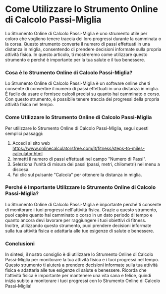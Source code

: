 Come Utilizzare lo Strumento Online di Calcolo Passi-Miglia
===========================================================

Lo Strumento Online di Calcolo Passi-Miglia è uno strumento utile per coloro che vogliono tenere traccia dei loro progressi durante la camminata o la corsa. Questo strumento converte il numero di passi effettuati in una distanza in miglia, consentendo di prendere decisioni informate sulla propria attività fisica. In questo articolo, ti mostreremo come utilizzare questo strumento e perché è importante per la tua salute e il tuo benessere.

### Cosa è lo Strumento Online di Calcolo Passi-Miglia?

Lo Strumento Online di Calcolo Passi-Miglia è un software online che ti consente di convertire il numero di passi effettuati in una distanza in miglia. È facile da usare e fornisce calcoli precisi su quanto hai camminato o corso. Con questo strumento, è possibile tenere traccia dei progressi della propria attività fisica nel tempo.

### Come Utilizzare lo Strumento Online di Calcolo Passi-Miglia

Per utilizzare lo Strumento Online di Calcolo Passi-Miglia, segui questi semplici passaggi:

1. Accedi al sito web <https://www.onlinecalculatorsfree.com/it/fitness/steps-to-miles-calculator.html>
2. Immetti il numero di passi effettuati nel campo "Numero di Passi".
3. Seleziona l'unità di misura dei passi (passi, metri, chilometri) nel menu a discesa.
4. Fai clic sul pulsante "Calcola" per ottenere la distanza in miglia.

### Perché è Importante Utilizzare lo Strumento Online di Calcolo Passi-Miglia?

Lo Strumento Online di Calcolo Passi-Miglia è importante perché ti consente di monitorare i tuoi progressi nell'attività fisica. Grazie a questo strumento, puoi capire quanto hai camminato o corso in un dato periodo di tempo e quanto ancora devi lavorare per raggiungere i tuoi obiettivi di fitness. Inoltre, utilizzando questo strumento, puoi prendere decisioni informate sulla tua attività fisica e adattarla alle tue esigenze di salute e benessere.

### Conclusioni

In sintesi, il nostro consiglio è di utilizzare lo Strumento Online di Calcolo Passi-Miglia per monitorare la tua attività fisica e i tuoi progressi nel tempo. Questo strumento ti aiuterà a prendere decisioni informate sulla tua attività fisica e adattarla alle tue esigenze di salute e benessere. Ricorda che l'attività fisica è importante per mantenere una vita sana e felice, quindi inizia subito a monitorare i tuoi progressi con lo Strumento Online di Calcolo Passi-Miglia!